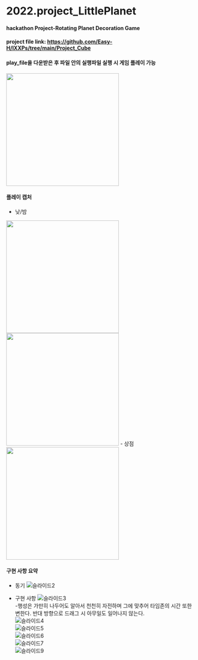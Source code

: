 # 2022.project_LittlePlanet  
  
#### hackathon Project-Rotating Planet Decoration Game  
#### project file link: https://github.com/Easy-H/IXXPs/tree/main/Project_Cube  
#### play_file을 다운받은 후 파일 안의 실행파일 실행 시 게임 플레이 가능  
  
  
  
<img src = "https://user-images.githubusercontent.com/93725108/209820011-1e32ac38-5589-4b28-83fc-547b65832d29.png" width="300px">  
  
#### 플레이 캡처  
- 낮/밤  
<img src = "https://user-images.githubusercontent.com/93725108/209780800-48ce8640-d22f-4fb8-8114-31c4516be2ff.png" width="300px">
<img src = "https://user-images.githubusercontent.com/93725108/209781397-4441dd7b-e964-4831-833f-afeb915d2be3.png" width="300px">  
- 상점  
<img src = "https://user-images.githubusercontent.com/93725108/209780817-76d4f1e0-814e-43ca-a420-8f7f1b59cbff.png" width="300px">  
  
#### 구현 사항 요약
- 동기
![슬라이드2](https://user-images.githubusercontent.com/93725108/209780005-68a4274f-bcc1-432f-a79c-04e9890c882a.JPG)  
  
- 구현 사항
![슬라이드3](https://user-images.githubusercontent.com/93725108/209780007-9222c57f-7470-4ad9-ab02-a041e4262586.JPG)  
-행성은 가만히 나두어도 알아서 천천히 자전하며 그에 맞추어 타임존의 시간 또한 변한다. 반대 방향으로 드래그 시 아무일도 일어나지 않는다.  
![슬라이드4](https://user-images.githubusercontent.com/93725108/209780010-4b51a198-a9cb-4b31-a27e-44ec7e22c10d.JPG)  
![슬라이드5](https://user-images.githubusercontent.com/93725108/209780011-1e3026aa-cbe5-4991-8d96-d9ca190ae297.JPG)  
![슬라이드6](https://user-images.githubusercontent.com/93725108/209780012-434c569c-da8b-4130-9602-c566bde3a0e8.JPG)  
![슬라이드7](https://user-images.githubusercontent.com/93725108/209780013-77e47acf-da4b-4150-83f0-ae30e62f28ec.JPG)  
![슬라이드9](https://user-images.githubusercontent.com/93725108/209780018-f8c40d33-14dd-4d0c-8b45-8d320b50127f.JPG)  
